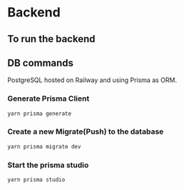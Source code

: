 # Backend

## To run the backend

## DB commands

PostgreSQL hosted on Railway and using Prisma as ORM.

### Generate Prisma Client

```bash
yarn prisma generate
```

### Create a new Migrate(Push) to the database

```bash
yarn prisma migrate dev
```

### Start the prisma studio

```bash
yarn prisma studio
```
